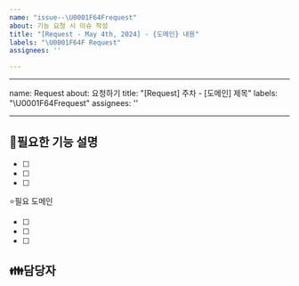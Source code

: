 ```yaml
---
name: "issue--\U0001F64Frequest"
about: 기능 요청 시 이슈 작성
title: "[Request - May 4th, 2024] - {도메인} 내용"
labels: "\U0001F64F Request"
assignees: ''

---
```


---
name: Request
about: 요청하기
title: "[Request] 주차 - [도메인] 제목"
labels: "\U0001F64Frequest"
assignees: ''

---

🙏필요한 기능 설명
-
- [ ] <!-- todo -->
- [ ] <!-- todo -->
- [ ] <!--todo -->

⭐필요 도메인
- [ ] <!-- todo -->
- [ ] <!-- todo -->
- [ ] <!--todo -->

👪담당자
-
